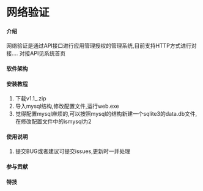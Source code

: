 # 网络验证

#### 介绍
网络验证是通过API接口进行应用管理授权的管理系统,目前支持HTTP方式进行对接....
对接API见系统首页

#### 软件架构



#### 安装教程

1.  下载v1.1_.zip
2.  导入mysql结构,修改配置文件,运行web.exe
3.  觉得配置mysql麻烦的,可以按照mysql的结构新建一个sqlite3的data.db文件,在修改配置文件中的ismysql为2

#### 使用说明

1.  提交BUG或者建议可提交issues,更新时一并处理

#### 参与贡献




#### 特技

